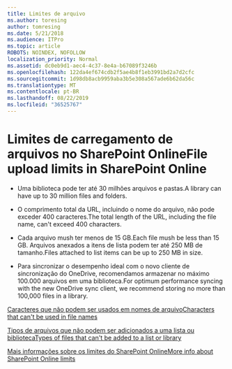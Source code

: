 ```yaml
---
title: Limites de arquivo
ms.author: toresing
author: tomresing
ms.date: 5/21/2018
ms.audience: ITPro
ms.topic: article
ROBOTS: NOINDEX, NOFOLLOW
localization_priority: Normal
ms.assetid: dc0eb9d1-aec4-4c37-8e4a-b67089f3246b
ms.openlocfilehash: 122da4ef674cdb2f5ae4b8f1eb3991bd2a7d2cfc
ms.sourcegitcommit: 1d98db8acb9959aba3b5e308a567ade6b62da56c
ms.translationtype: MT
ms.contentlocale: pt-BR
ms.lasthandoff: 08/22/2019
ms.locfileid: "36525767"
---
```

# <a name="file-upload-limits-in-sharepoint-online"></a><span data-ttu-id="06774-102">Limites de carregamento de arquivos no SharePoint Online</span><span class="sxs-lookup"><span data-stu-id="06774-102">File upload limits in SharePoint Online</span></span>

- <span data-ttu-id="06774-103">Uma biblioteca pode ter até 30 milhões arquivos e pastas.</span><span class="sxs-lookup"><span data-stu-id="06774-103">A library can have up to 30 million files and folders.</span></span>
    
- <span data-ttu-id="06774-104">O comprimento total da URL, incluindo o nome do arquivo, não pode exceder 400 caracteres.</span><span class="sxs-lookup"><span data-stu-id="06774-104">The total length of the URL, including the file name, can't exceed 400 characters.</span></span>
    
- <span data-ttu-id="06774-105">Cada arquivo mush ter menos de 15 GB.</span><span class="sxs-lookup"><span data-stu-id="06774-105">Each file mush be less than 15 GB.</span></span> <span data-ttu-id="06774-106">Arquivos anexados a itens de lista podem ter até 250 MB de tamanho.</span><span class="sxs-lookup"><span data-stu-id="06774-106">Files attached to list items can be up to 250 MB in size.</span></span>
    
- <span data-ttu-id="06774-107">Para sincronizar o desempenho ideal com o novo cliente de sincronização do OneDrive, recomendamos armazenar no máximo 100.000 arquivos em uma biblioteca.</span><span class="sxs-lookup"><span data-stu-id="06774-107">For optimum performance syncing with the new OneDrive sync client, we recommend storing no more than 100,000 files in a library.</span></span> 
    
[<span data-ttu-id="06774-108">Caracteres que não podem ser usados em nomes de arquivo</span><span class="sxs-lookup"><span data-stu-id="06774-108">Characters that can't be used in file names</span></span>](https://go.microsoft.com/fwlink/?linkid=866430)
  
[<span data-ttu-id="06774-109">Tipos de arquivos que não podem ser adicionados a uma lista ou biblioteca</span><span class="sxs-lookup"><span data-stu-id="06774-109">Types of files that can't be added to a list or library</span></span>](https://go.microsoft.com/fwlink/?linkid=273757)
  
[<span data-ttu-id="06774-110">Mais informações sobre os limites do SharePoint Online</span><span class="sxs-lookup"><span data-stu-id="06774-110">More info about SharePoint Online limits</span></span>](https://go.microsoft.com/fwlink/?linkid=271273)
  

